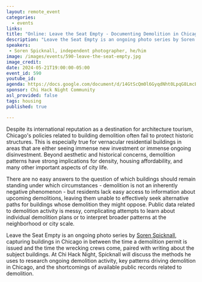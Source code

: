 ```yaml
---
layout: remote_event
categories:
  - events
links: 
title: "Online: Leave the Seat Empty - Documenting Demolition in Chicago"
description: "Leave the Seat Empty is an ongoing photo series by Soren Spicknall, capturing buildings in Chicago in between the time a demolition permit is issued and the time the wrecking crews come, paired with writing about the subject buildings. At Chi Hack Night, Spicknall will discuss the methods he uses to research ongoing demolition activity, key patterns driving demolition in Chicago, and the shortcomings of available public records related to demolition."
speakers:
 - Soren Spicknall, independent photographer, he/him
image: /images/events/590-leave-the-seat-empty.jpg
image_credit:
date: 2024-05-21T19:00:00-05:00
event_id: 590
youtube_id: 
agenda: https://docs.google.com/document/d/14GtScQm0l6GyqdNht0LpqG8LmcEF7i3COjNJ06PaTj8/edit#
sponsor: Chi Hack Night Community
asl_provided: false
tags: housing
published: true

---
```


Despite its international reputation as a destination for architecture tourism, Chicago's policies related to building demolition often fail to protect historic structures. This is especially true for vernacular residential buildings in areas that are either seeing immense new investment or immense ongoing disinvestment. Beyond aesthetic and historical concerns, demolition patterns have strong implications for density, housing affordability, and many other important aspects of city life.

There are no easy answers to the question of which buildings should remain standing under which circumstances - demolition is not an inherently negative phenomenon - but residents lack easy access to information about upcoming demolitions, leaving them unable to effectively seek alternative paths for buildings whose demolition they might oppose. Public data related to demolition activity is messy, complicating attempts to learn about individual demolition plans or to interpret broader patterns at the neighborhood or city scale.

Leave the Seat Empty is an ongoing photo series by [Soren Spicknall](https://www.spicknall.us/p/home.html), capturing buildings in Chicago in between the time a demolition permit is issued and the time the wrecking crews come, paired with writing about the subject buildings. At Chi Hack Night, Spicknall will discuss the methods he uses to research ongoing demolition activity, key patterns driving demolition in Chicago, and the shortcomings of available public records related to demolition.